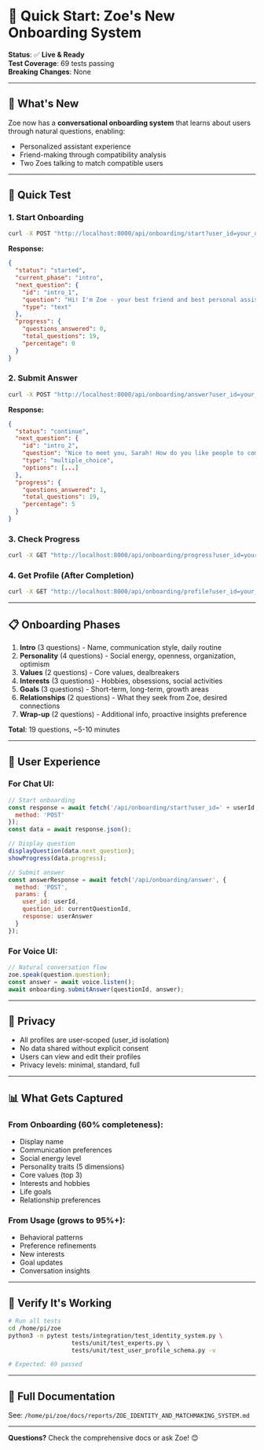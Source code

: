 # 🚀 Quick Start: Zoe's New Onboarding System

**Status**: ✅ **Live & Ready**  
**Test Coverage**: 69 tests passing  
**Breaking Changes**: None

---

## 🎯 What's New

Zoe now has a **conversational onboarding system** that learns about users through natural questions, enabling:

- Personalized assistant experience
- Friend-making through compatibility analysis
- Two Zoes talking to match compatible users

---

## 🔧 Quick Test

### **1. Start Onboarding**
```bash
curl -X POST "http://localhost:8000/api/onboarding/start?user_id=your_user_id"
```

**Response:**
```json
{
  "status": "started",
  "current_phase": "intro",
  "next_question": {
    "id": "intro_1",
    "question": "Hi! I'm Zoe - your best friend and best personal assistant combined. What should I call you?",
    "type": "text"
  },
  "progress": {
    "questions_answered": 0,
    "total_questions": 19,
    "percentage": 0
  }
}
```

### **2. Submit Answer**
```bash
curl -X POST "http://localhost:8000/api/onboarding/answer?user_id=your_user_id&question_id=intro_1&response=Sarah"
```

**Response:**
```json
{
  "status": "continue",
  "next_question": {
    "id": "intro_2",
    "question": "Nice to meet you, Sarah! How do you like people to communicate with you?",
    "type": "multiple_choice",
    "options": [...]
  },
  "progress": {
    "questions_answered": 1,
    "total_questions": 19,
    "percentage": 5
  }
}
```

### **3. Check Progress**
```bash
curl -X GET "http://localhost:8000/api/onboarding/progress?user_id=your_user_id"
```

### **4. Get Profile (After Completion)**
```bash
curl -X GET "http://localhost:8000/api/onboarding/profile?user_id=your_user_id"
```

---

## 📋 Onboarding Phases

1. **Intro** (3 questions) - Name, communication style, daily routine
2. **Personality** (4 questions) - Social energy, openness, organization, optimism
3. **Values** (2 questions) - Core values, dealbreakers
4. **Interests** (3 questions) - Hobbies, obsessions, social activities
5. **Goals** (3 questions) - Short-term, long-term, growth areas
6. **Relationships** (2 questions) - What they seek from Zoe, desired connections
7. **Wrap-up** (2 questions) - Additional info, proactive insights preference

**Total**: 19 questions, ~5-10 minutes

---

## 🎨 User Experience

### **For Chat UI**:
```javascript
// Start onboarding
const response = await fetch('/api/onboarding/start?user_id=' + userId, {
  method: 'POST'
});
const data = await response.json();

// Display question
displayQuestion(data.next_question);
showProgress(data.progress);

// Submit answer
const answerResponse = await fetch('/api/onboarding/answer', {
  method: 'POST',
  params: {
    user_id: userId,
    question_id: currentQuestionId,
    response: userAnswer
  }
});
```

### **For Voice UI**:
```javascript
// Natural conversation flow
zoe.speak(question.question);
const answer = await voice.listen();
await onboarding.submitAnswer(questionId, answer);
```

---

## 🔐 Privacy

- All profiles are user-scoped (user_id isolation)
- No data shared without explicit consent
- Users can view and edit their profiles
- Privacy levels: minimal, standard, full

---

## 📊 What Gets Captured

### **From Onboarding** (60% completeness):
- Display name
- Communication preferences
- Social energy level
- Personality traits (5 dimensions)
- Core values (top 3)
- Interests and hobbies
- Life goals
- Relationship preferences

### **From Usage** (grows to 95%+):
- Behavioral patterns
- Preference refinements
- New interests
- Goal updates
- Conversation insights

---

## 🧪 Verify It's Working

```bash
# Run all tests
cd /home/pi/zoe
python3 -m pytest tests/integration/test_identity_system.py \
                  tests/unit/test_experts.py \
                  tests/unit/test_user_profile_schema.py -v

# Expected: 69 passed
```

---

## 📖 Full Documentation

See: `/home/pi/zoe/docs/reports/ZOE_IDENTITY_AND_MATCHMAKING_SYSTEM.md`

---

**Questions?** Check the comprehensive docs or ask Zoe! 😊

